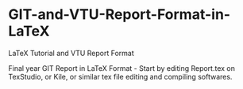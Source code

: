 # GIT-and-VTU-Report-Format-in-LaTeX
LaTeX Tutorial and VTU Report Format

Final year GIT Report in LaTeX Format - 
Start by editing Report.tex on TexStudio, or Kile, or similar tex file editing and compiling softwares.
